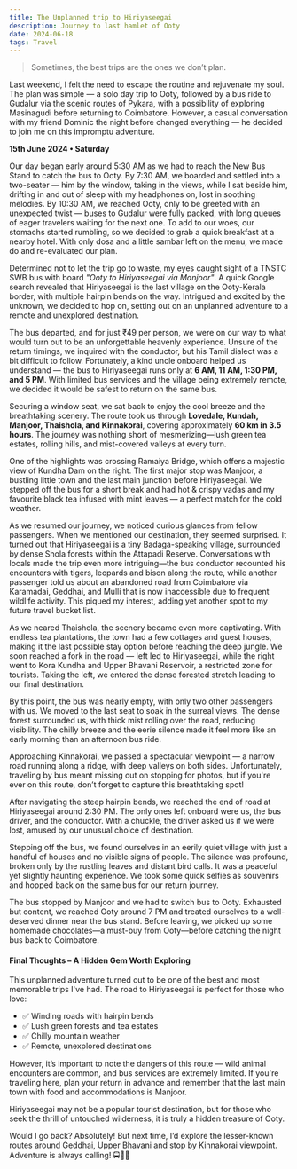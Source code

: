 ```yaml
---
title: The Unplanned trip to Hiriyaseegai
description: Journey to last hamlet of Ooty
date: 2024-06-18
tags: Travel
---
```


> Sometimes, the best trips are the ones we don’t plan. 

Last weekend, I felt the need to escape the routine and rejuvenate my soul. The plan was simple — a solo day trip to Ooty, followed by a bus ride to Gudalur via the scenic routes of Pykara, with a possibility of exploring Masinagudi before returning to Coimbatore. However, a casual conversation with my friend Dominic the night before changed everything — he decided to join me on this impromptu adventure.

**15th June 2024 • Saturday**

Our day began early around 5:30 AM as we had to reach the New Bus Stand to catch the bus to Ooty. By 7:30 AM, we boarded and settled into a two-seater — him by the window, taking in the views, while I sat beside him, drifting in and out of sleep with my headphones on, lost in soothing melodies. By 10:30 AM, we reached Ooty, only to be greeted with an unexpected twist — buses to Gudalur were fully packed, with long queues of eager travelers waiting for the next one. To add to our woes, our stomachs started rumbling, so we decided to grab a quick breakfast at a nearby hotel. With only dosa and a little sambar left on the menu, we made do and re-evaluated our plan.

Determined not to let the trip go to waste, my eyes caught sight of a TNSTC SWB bus with board _"Ooty to Hiriyaseegai via Manjoor"_. A quick Google search revealed that Hiriyaseegai is the last village on the Ooty-Kerala border, with multiple hairpin bends on the way. Intrigued and excited by the unknown, we decided to hop on, setting out on an unplanned adventure to a remote and unexplored destination.

The bus departed, and for just ₹49 per person, we were on our way to what would turn out to be an unforgettable heavenly experience. Unsure of the return timings, we inquired with the conductor, but his Tamil dialect was a bit difficult to follow. Fortunately, a kind uncle onboard helped us understand — the bus to Hiriyaseegai runs only at **6 AM, 11 AM, 1:30 PM, and 5 PM**. With limited bus services and the village being extremely remote, we decided it would be safest to return on the same bus.

Securing a window seat, we sat back to enjoy the cool breeze and the breathtaking scenery. The route took us through **Lovedale, Kundah, Manjoor, Thaishola, and Kinnakorai**, covering approximately **60 km in 3.5 hours**. The journey was nothing short of mesmerizing—lush green tea estates, rolling hills, and mist-covered valleys at every turn.

One of the highlights was crossing Ramaiya Bridge, which offers a majestic view of Kundha Dam on the right. The first major stop was Manjoor, a bustling little town and the last main junction before Hiriyaseegai. We stepped off the bus for a short break and had hot & crispy vadas and my favourite black tea infused with mint leaves — a perfect match for the cold weather.

As we resumed our journey, we noticed curious glances from fellow passengers. When we mentioned our destination, they seemed surprised. It turned out that Hiriyaseegai is a tiny Badaga-speaking village, surrounded by dense Shola forests within the Attapadi Reserve. Conversations with locals made the trip even more intriguing—the bus conductor recounted his encounters with tigers, leopards and bison along the route, while another passenger told us about an abandoned road from Coimbatore via Karamadai, Geddhai, and Mulli that is now inaccessible due to frequent wildlife activity. This piqued my interest, adding yet another spot to my future travel bucket list.

As we neared Thaishola, the scenery became even more captivating. With endless tea plantations, the town had a few cottages and guest houses, making it the last possible stay option before reaching the deep jungle. We soon reached a fork in the road — left led to Hiriyaseegai, while the right went to Kora Kundha and Upper Bhavani Reservoir, a restricted zone for tourists. Taking the left, we entered the dense forested stretch leading to our final destination.

By this point, the bus was nearly empty, with only two other passengers with us. We moved to the last seat to soak in the surreal views. The dense forest surrounded us, with thick mist rolling over the road, reducing visibility. The chilly breeze and the eerie silence made it feel more like an early morning than an afternoon bus ride.

Approaching Kinnakorai, we passed a spectacular viewpoint — a narrow road running along a ridge, with deep valleys on both sides. Unfortunately, traveling by bus meant missing out on stopping for photos, but if you're ever on this route, don’t forget to capture this breathtaking spot!

After navigating the steep hairpin bends, we reached the end of road at Hiriyaseegai around 2:30 PM. The only ones left onboard were us, the bus driver, and the conductor. With a chuckle, the driver asked us if we were lost, amused by our unusual choice of destination.

Stepping off the bus, we found ourselves in an eerily quiet village with just a handful of houses and no visible signs of people. The silence was profound, broken only by the rustling leaves and distant bird calls. It was a peaceful yet slightly haunting experience. We took some quick selfies as souvenirs and hopped back on the same bus for our return journey.

The bus stopped by Manjoor and we had to switch bus to Ooty. Exhausted but content, we reached Ooty around 7 PM and treated ourselves to a well-deserved dinner near the bus stand. Before leaving, we picked up some homemade chocolates—a must-buy from Ooty—before catching the night bus back to Coimbatore.

#### Final Thoughts – A Hidden Gem Worth Exploring
This unplanned adventure turned out to be one of the best and most memorable trips I've had. The road to Hiriyaseegai is perfect for those who love:
- ✅ Winding roads with hairpin bends
- ✅ Lush green forests and tea estates
- ✅ Chilly mountain weather
- ✅ Remote, unexplored destinations

However, it’s important to note the dangers of this route — wild animal encounters are common, and bus services are extremely limited. If you're traveling here, plan your return in advance and remember that the last main town with food and accommodations is Manjoor.

Hiriyaseegai may not be a popular tourist destination, but for those who seek the thrill of untouched wilderness, it is truly a hidden treasure of Ooty.

Would I go back? Absolutely! But next time, I’d explore the lesser-known routes around Geddhai, Upper Bhavani and stop by Kinnakorai viewpoint. Adventure is always calling! 🚍🌲✨
